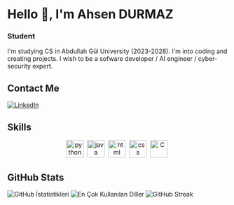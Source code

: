 # Hello 👋, I'm Ahsen DURMAZ
### Student

I'm studying CS in Abdullah Gül University (2023-2028).  I'm into coding and creating projects. I wish to be a sofware developer / AI engineer / cyber-security expert.

## Contact Me
<p><a href="https://www.linkedin.com/in/ahsen-durmaz-07a8b128b?utm_source=share&utm_campaign=share_via&utm_content=profile&utm_medium=android_app" target="_blank"><img src="https://img.shields.io/badge/LinkedIn-%230077B5.svg?&style=flat-square&logo=linkedin&logoColor=white" alt="LinkedIn"></a> </p>

## Skills

<p align="center">
<img src="https://cdn.jsdelivr.net/gh/devicons/devicon/icons/python/python-original.svg" alt="python" width="40" height="40"/>&nbsp;
<img src="https://cdn.jsdelivr.net/gh/devicons/devicon/icons/java/java-original.svg" alt="java" width="40" height="40"/>&nbsp;
<img src="https://cdn.jsdelivr.net/gh/devicons/devicon/icons/html5/html5-original.svg" alt="html" width="40" height="40"/>&nbsp;
<img src="https://cdn.jsdelivr.net/gh/devicons/devicon/icons/css3/css3-original.svg" alt="css" width="40" height="40"/>&nbsp;
<img src="https://upload.wikimedia.org/wikipedia/commons/thumb/1/18/C_Programming_Language.svg/570px-C_Programming_Language.svg.png?20201031132917" alt="C" width="40" height="40"/>&nbsp;
</p>

## GitHub Stats

<img src="https://github-readme-stats.vercel.app/api?username=ahsndrmz05&show_icons=true&count_private=true&theme=radical" alt="GitHub İstatistikleri" />

<img src="https://github-readme-stats.vercel.app/api/top-langs/?username=ahsndrmz05&layout=compact&theme=radical" alt="En Çok Kullanılan Diller" />

<img src="https://github-readme-streak-stats.herokuapp.com/?user=ahsndrmz05&theme=radical" alt="GitHub Streak" />
